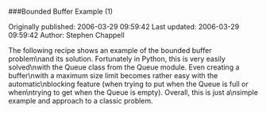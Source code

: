 ###Bounded Buffer Example (1)

Originally published: 2006-03-29 09:59:42
Last updated: 2006-03-29 09:59:42
Author: Stephen Chappell

The following recipe shows an example of the bounded buffer problem\nand its solution. Fortunately in Python, this is very easily solved\nwith the Queue class from the Queue module. Even creating a buffer\nwith a maximum size limit becomes rather easy with the automatic\nblocking feature (when trying to put when the Queue is full or when\ntrying to get when the Queue is empty). Overall, this is just a\nsimple example and approach to a classic problem.